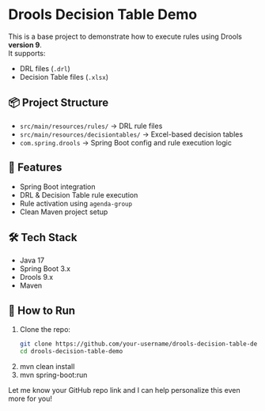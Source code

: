 # Drools Decision Table Demo

This is a base project to demonstrate how to execute rules using Drools **version 9**.  
It supports:
- DRL files (`.drl`)
- Decision Table files (`.xlsx`)

## 📦 Project Structure

- `src/main/resources/rules/` → DRL rule files
- `src/main/resources/decisiontables/` → Excel-based decision tables
- `com.spring.drools` → Spring Boot config and rule execution logic

## 🚀 Features

- Spring Boot integration
- DRL & Decision Table rule execution
- Rule activation using `agenda-group`
- Clean Maven project setup

## 🛠️ Tech Stack

- Java 17
- Spring Boot 3.x
- Drools 9.x
- Maven

## 🔧 How to Run

1. Clone the repo:
   ```bash
   git clone https://github.com/your-username/drools-decision-table-demo.git
   cd drools-decision-table-demo
2. mvn clean install
3. mvn spring-boot:run


Let me know your GitHub repo link and I can help personalize this even more for you!
